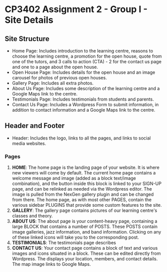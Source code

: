 # CP3402 Assignment 2 - Group I - Site Details

## Site Structure
- Home Page: Includes introduction to the learning centre, reasons to choose the learning centre, a promotion for the open house, quote from one of the tutors, and 3 calls to action (CTA) - 2 for the contact us page and one to a page about the open house.
- Open House Page: Includes details for the open house and an image carousel for photos of previous open houses.
- Gallery Page: Includes all extra photos.
- About Us Page: Includes some description of the learning centre and a Google Maps link to the centre.
- Testimonials Page: Includes testimonials from students and parents.
- Contact Us Page: Includes a Wordpress Form to submit information, in addition to contact information and a Google Maps link to the centre.

## Header and Footer
- Header: Includes the logo, links to all the pages, and links to social media websites.


### Pages

1. **HOME**: The home page is the landing page of your website. It is where new viewers will come by default. The current home page 
contains a welcome message and image (added as a block text/image combination), and the button inside this block is linked to your
SIGN-UP page, and can be relinked as needed via the Wordpress editor. The image is pulled from the NexGen gallery plugin and can be changed from there.
The home page, as with most other PAGES, contain the various sidebar PLUGINS that provide some custom features to the site.
2. **GALLERY**: The gallery page contains pictures of our learning centre's classes and theory.
3. **ABOUT US**: The about page is your content-heavy page, containing a large BLOCK that contains a number of POSTS. These POSTS contain image galleries, jazz information,
and band information. Clicking on any of these linked icons will take you to the corresponding post.
4. **TESTIMONIALS**: The testimonials page describes 
5. **CONTACT US**: Your contact page contains a block of text and various images and icons situated in a block. These can be edited
directly from Wordpress. The displays your location, members, and contact details. The map image links to Google Maps.